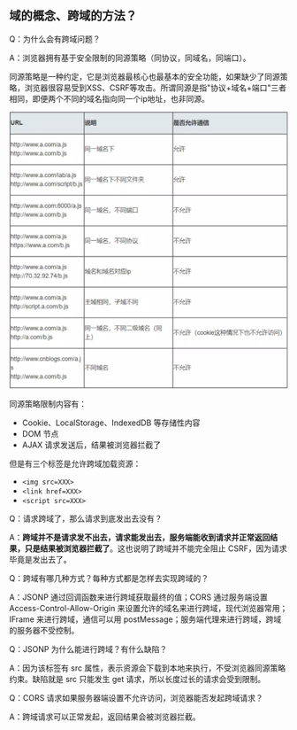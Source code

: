 ## 域的概念、跨域的方法？

Q：为什么会有跨域问题？

A：浏览器拥有基于安全限制的同源策略（同协议，同域名，同端口）。

同源策略是一种约定，它是浏览器最核心也最基本的安全功能，如果缺少了同源策略，浏览器很容易受到XSS、CSRF等攻击。所谓同源是指"协议+域名+端口"三者相同，即便两个不同的域名指向同一个ip地址，也非同源。

![](./images/跨域.png)

同源策略限制内容有：

- Cookie、LocalStorage、IndexedDB 等存储性内容
- DOM 节点
- AJAX 请求发送后，结果被浏览器拦截了

但是有三个标签是允许跨域加载资源：

- `<img src=XXX>`
- `<link href=XXX>`
- `<script src=XXX>`

Q：请求跨域了，那么请求到底发出去没有？

A：**跨域并不是请求发不出去，请求能发出去，服务端能收到请求并正常返回结果，只是结果被浏览器拦截了**。这也说明了跨域并不能完全阻止 CSRF，因为请求毕竟是发出去了。

Q：跨域有哪几种方式？每种方式都是怎样去实现跨域的？

A：JSONP 通过回调函数来进行跨域获取最终的值；CORS 通过服务端设置 Access-Control-Allow-Origin 来设置允许的域名来进行跨域，现代浏览器常用；IFrame 来进行跨域，通信可以用 postMessage；服务端代理来进行跨域，跨域的服务器不受控制。

Q：JSONP 为什么能进行跨域？有什么缺陷？

A：因为该标签有 src 属性，表示资源会下载到本地来执行，不受浏览器同源策略约束。缺陷就是 src 只能发生 get 请求，所以长度过长的请求会受到限制。

Q：CORS 请求如果服务器端设置不允许访问，浏览器能否发起跨域请求？

A：跨域请求可以正常发起，返回结果会被浏览器拦截。